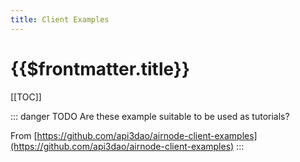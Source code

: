```yaml
---
title: Client Examples
---
```


# {{$frontmatter.title}}

[[TOC]]

::: danger TODO
Are these example suitable to be used as tutorials?

From [https://github.com/api3dao/airnode-client-examples](https://github.com/api3dao/airnode-client-examples)
:::
